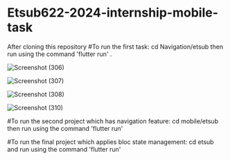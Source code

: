 # Etsub622-2024-internship-mobile-task

After cloning this repository
#To run the first task:
    cd Navigation/etsub then run using the command 'flutter run' .


![Screenshot (306)](https://github.com/Etsub622/Etsub622-2024-internship-mobile-tasks/assets/115922945/4befaaab-34e9-4708-af66-43569a671f42)

![Screenshot (307)](https://github.com/Etsub622/Etsub622-2024-internship-mobile-tasks/assets/115922945/3e7a3180-fd15-41be-8ad9-8c9b901b0363)

![Screenshot (308)](https://github.com/Etsub622/Etsub622-2024-internship-mobile-tasks/assets/115922945/bd68ac9a-39f7-4101-8381-dd503db616a8)

![Screenshot (310)](https://github.com/Etsub622/Etsub622-2024-internship-mobile-tasks/assets/115922945/ac24da19-a600-4270-a49f-a0cfeb6ec9bf)
 

#To run the second project
 which has navigation feature:
    cd mobile/etsub then run using the command 'flutter run'

#To run the final project which applies bloc state management:
        cd etsub and run using the command 'flutter run'
